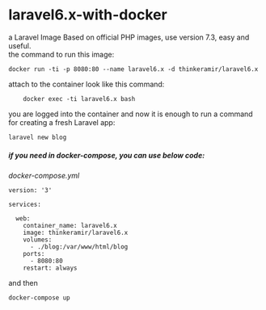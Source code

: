 # laravel6.x-with-docker
a Laravel Image Based on official PHP images, use version 7.3, easy and useful.<br>
the command to run this image: <br>

    docker run -ti -p 8080:80 --name laravel6.x -d thinkeramir/laravel6.x
    
attach to the container look like this command:
```
    docker exec -ti laravel6.x bash
```

you are logged into the container and now it is enough to run a command for creating a fresh Laravel app:

    laravel new blog

##### if you need in docker-compose, you can use below code:
*docker-compose.yml*

```
version: '3'

services:

  web:
    container_name: laravel6.x
    image: thinkeramir/laravel6.x
    volumes:
      - ./blog:/var/www/html/blog
    ports:
      - 8080:80
    restart: always

```
and then
```
docker-compose up
```
